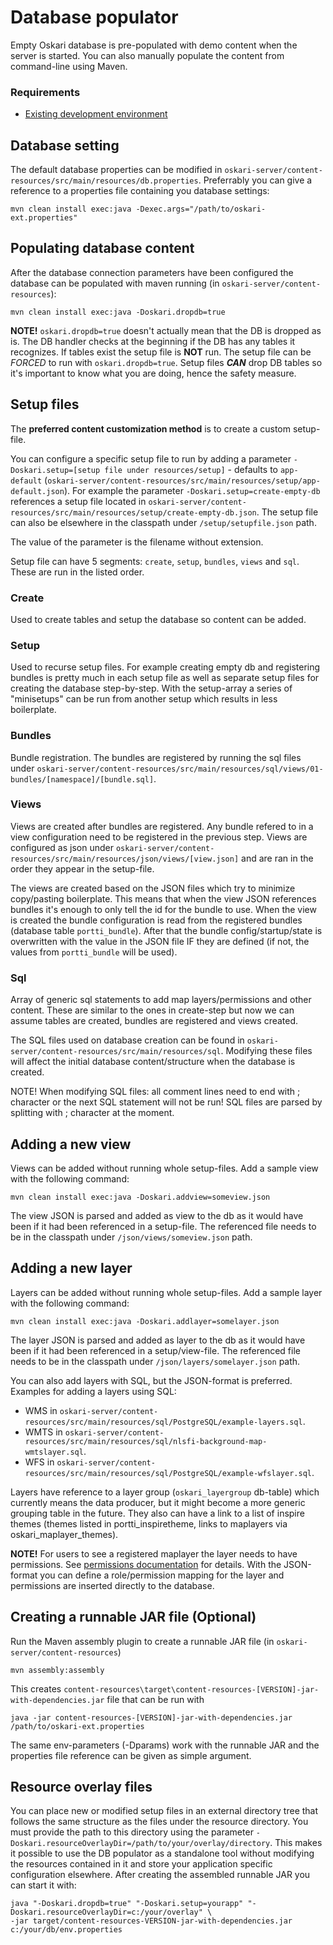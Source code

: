 # Database populator

Empty Oskari database is pre-populated with demo content when the server is started. You can also manually populate the content from command-line using Maven.

### Requirements

* [Existing development environment](/documentation/backend/setup-development)

## Database setting

The default database properties can be modified in `oskari-server/content-resources/src/main/resources/db.properties`. Preferrably you can give a reference to a properties file containing you database settings:

	mvn clean install exec:java -Dexec.args="/path/to/oskari-ext.properties"

## Populating database content

After the database connection parameters have been configured the database can be populated with maven running (in `oskari-server/content-resources`):

    mvn clean install exec:java -Doskari.dropdb=true

**NOTE!** `oskari.dropdb=true` doesn't actually mean that the DB is dropped as is. The DB handler checks at the beginning if the DB has any tables it recognizes.
If tables exist the setup file is **NOT** run. The setup file can be *FORCED* to run with `oskari.dropdb=true`. Setup files ***CAN*** drop DB tables so it's important to know what you are doing, hence the safety measure.

## Setup files

The **preferred content customization method** is to create a custom setup-file.

You can configure a specific setup file to run by adding a parameter `-Doskari.setup=[setup file under resources/setup]` - defaults to `app-default` (`oskari-server/content-resources/src/main/resources/setup/app-default.json`). For example the parameter `-Doskari.setup=create-empty-db` references a setup file located in `oskari-server/content-resources/src/main/resources/setup/create-empty-db.json`. The setup file can also be elsewhere in the classpath under `/setup/setupfile.json` path.

The value of the parameter is the filename without extension.

Setup file can have 5 segments: `create`, `setup`, `bundles`, `views` and `sql`. These are run in the listed order.

### Create

Used to create tables and setup the database so content can be added.

### Setup

Used to recurse setup files. For example creating empty db and registering bundles is pretty much in each setup file as well as
separate setup files for creating the database step-by-step. With the setup-array a series of "minisetups" can be run from another setup which results in less boilerplate.

### Bundles

Bundle registration. The bundles are registered by running the sql files under `oskari-server/content-resources/src/main/resources/sql/views/01-bundles/[namespace]/[bundle.sql]`.

### Views

Views are created after bundles are registered. Any bundle refered to in a view configuration need to be registered in the previous step.
Views are configured as json under `oskari-server/content-resources/src/main/resources/json/views/[view.json]` and are ran in the order they appear in the setup-file.

The views are created based on the JSON files which try to minimize copy/pasting boilerplate.
This means that when the view JSON references bundles it's enough to only tell the id for the bundle to use.
When the view is created the bundle configuration is read from the registered bundles (database table `portti_bundle`).
After that the bundle config/startup/state is overwritten with the value in the JSON file IF they are defined (if not, the values from `portti_bundle` will be used).

### Sql

Array of generic sql statements to add map layers/permissions and other content.
These are similar to the ones in create-step but now we can assume tables are created, bundles are registered and views created.

The SQL files used on database creation can be found in `oskari-server/content-resources/src/main/resources/sql`.
Modifying these files will affect the initial database content/structure when the database is created.

NOTE! When modifying SQL files: all comment lines need to end with ; character or the next SQL statement will not be run! SQL files are parsed by splitting with ; character at the moment.

## Adding a new view

Views can be added without running whole setup-files. Add a sample view with the following command:

    mvn clean install exec:java -Doskari.addview=someview.json

The view JSON is parsed and added as view to the db as it would have been if it had been referenced in a setup-file. The referenced file needs to be in the classpath under `/json/views/someview.json` path.

## Adding a new layer

Layers can be added without running whole setup-files. Add a sample layer with the following command:

    mvn clean install exec:java -Doskari.addlayer=somelayer.json

The layer JSON is parsed and added as layer to the db as it would have been if it had been referenced in a setup/view-file.
The referenced file needs to be in the classpath under `/json/layers/somelayer.json` path.

You can also add layers with SQL, but the JSON-format is preferred. Examples for adding a layers using SQL:

- WMS in `oskari-server/content-resources/src/main/resources/sql/PostgreSQL/example-layers.sql`.
- WMTS in `oskari-server/content-resources/src/main/resources/sql/nlsfi-background-map-wmtslayer.sql`.
- WFS in `oskari-server/content-resources/src/main/resources/sql/PostgreSQL/example-wfslayer.sql`.

Layers have reference to a layer group (`oskari_layergroup` db-table) which currently means the data producer,
but it might become a more generic grouping table in the future. They also can have a link to a list of inspire themes
(themes listed in portti_inspiretheme, links to maplayers via oskari_maplayer_themes).

**NOTE!** For users to see a registered maplayer the layer needs to have permissions. See [permissions documentation](/documentation/backend/permissions) for details. With the JSON-format you can define a role/permission mapping for the layer and permissions are inserted directly to the database.

## Creating a runnable JAR file (Optional)

Run the Maven assembly plugin to create a runnable JAR file (in `oskari-server/content-resources`)

    mvn assembly:assembly

This creates `content-resources\target\content-resources-[VERSION]-jar-with-dependencies.jar` file that can be run with 

	java -jar content-resources-[VERSION]-jar-with-dependencies.jar /path/to/oskari-ext.properties

The same env-parameters (-Dparams) work with the runnable JAR and the properties file reference can be given as simple argument.

## Resource overlay files

You can place new or modified setup files in an external directory tree that follows the same structure
as the files under the resource directory. You must provide the path to this directory using the parameter
`-Doskari.resourceOverlayDir=/path/to/your/overlay/directory`. This makes it possible to use the DB populator
as a standalone tool without modifying the resources contained in it and store your application specific
configuration elsewhere. After creating the assembled runnable JAR you can start it with:

    java "-Doskari.dropdb=true" "-Doskari.setup=yourapp" "-Doskari.resourceOverlayDir=c:/your/overlay" \
    -jar target/content-resources-VERSION-jar-with-dependencies.jar c:/your/db/env.properties